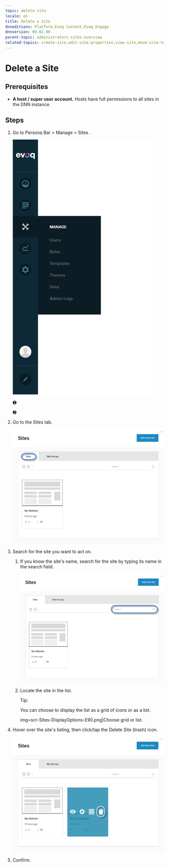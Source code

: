 ```yaml
---
topic: delete-site
locale: en
title: Delete a Site
dnneditions: Platform,Evoq Content,Evoq Engage
dnnversion: 09.02.00
parent-topic: administrators-sites-overview
related-topics: create-site,edit-site-properties,view-site,move-site-to-another-server
---
```


# Delete a Site

## Prerequisites

*   **A host / super user account.** Hosts have full permissions to all sites in the DNN instance.

## Steps

1.  Go to Persona Bar \> Manage \> Sites .
    
    ![Persona Bar > Manage > Sites](/images/scr-pbar-host-Manage-E91.png)
    
    ➊
    
    ➋
    
2.  Go to the Sites tab.
    
      
    
    ![](/images/scr-Sites-SitesTab-E90.png)
    
      
    
3.  Search for the site you want to act on.
    1.  If you know the site's name, search for the site by typing its name in the search field.
        
          
        
        ![Search field for sites](/images/scr-Sites-Search-E90.png)
        
          
        
    2.  Locate the site in the list.
        
        Tip:
        
        You can choose to display the list as a grid of icons or as a list.
        
        img=scr-Sites-DisplayOptions-E90.png|Choose grid or list.
        
4.  Hover over the site's listing, then click/tap the Delete Site (trash) icon.
    
      
    
    ![](/images/scr-Sites-Sites-SiteIcons-Delete-E90.png)
    
      
    
5.  Confirm.